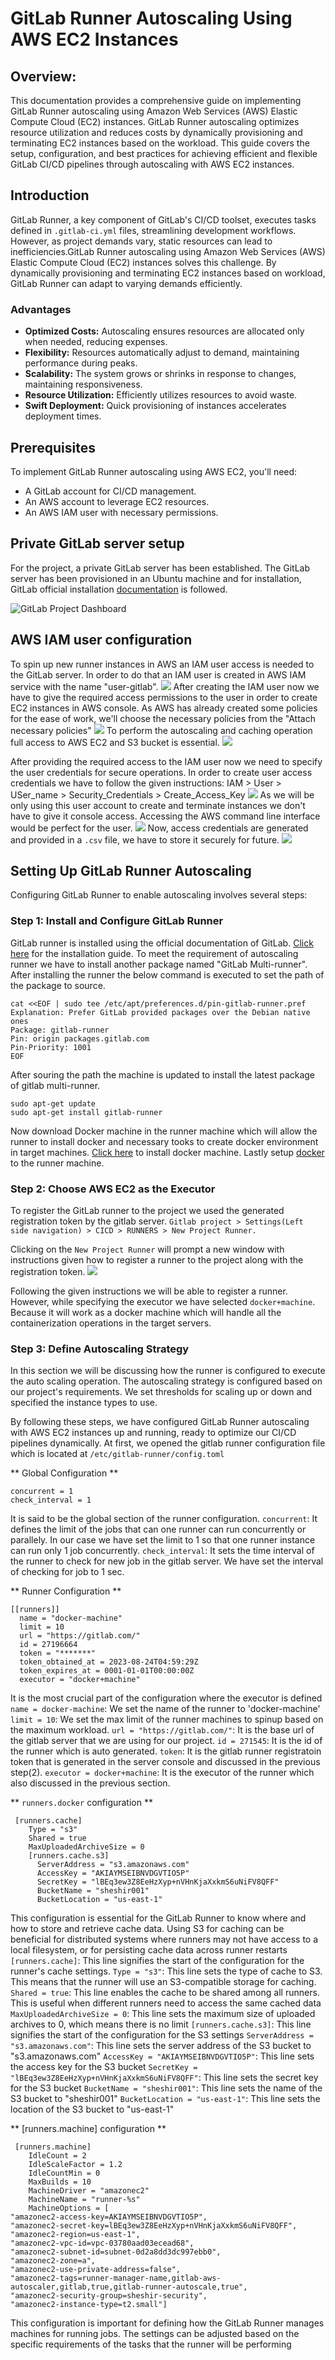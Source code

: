 # GitLab Runner Autoscaling Using AWS EC2 Instances

## Overview:
This documentation provides a comprehensive guide on implementing GitLab Runner autoscaling using Amazon Web Services (AWS) Elastic Compute Cloud (EC2) instances. GitLab Runner autoscaling optimizes resource utilization and reduces costs by dynamically provisioning and terminating EC2 instances based on the workload. This guide covers the setup, configuration, and best practices for achieving efficient and flexible GitLab CI/CD pipelines through autoscaling with AWS EC2 instances.


## Introduction

GitLab Runner, a key component of GitLab's CI/CD toolset, executes tasks defined in `.gitlab-ci.yml` files, streamlining development workflows. However, as project demands vary, static resources can lead to inefficiencies.GitLab Runner autoscaling using Amazon Web Services (AWS) Elastic Compute Cloud (EC2) instances solves this challenge. By dynamically provisioning and terminating EC2 instances based on workload, GitLab Runner can adapt to varying demands efficiently.

### Advantages

- **Optimized Costs:** Autoscaling ensures resources are allocated only when needed, reducing expenses.
- **Flexibility:** Resources automatically adjust to demand, maintaining performance during peaks.
- **Scalability:** The system grows or shrinks in response to changes, maintaining responsiveness.
- **Resource Utilization:** Efficiently utilizes resources to avoid waste.
- **Swift Deployment:** Quick provisioning of instances accelerates deployment times.

## Prerequisites

To implement GitLab Runner autoscaling using AWS EC2, you'll need:

- A GitLab account for CI/CD management.
- An AWS account to leverage EC2 resources.
- An AWS IAM user with necessary permissions.

## Private GitLab server setup

For the project, a private GitLab server has been established. The GitLab server has been provisioned in an Ubuntu machine and for installation, GitLab official installation [documentation](https://docs.gitlab.com/omnibus/installation/) is followed.

![](gitlab-dashboard.PNG "GitLab Project Dashboard")

## AWS IAM user configuration

To spin up new runner instances in AWS an IAM user access is needed to the GitLab server. In order to do that an IAM user is created in AWS IAM service with the name "user-gitlab". 
![](IAM.PNG)
After creating the IAM user now we have to give the required access permissions to the user in order to create EC2 instances in AWS console. As AWS has already created some policies for the ease of work, we'll choose the necessary policies from the "Attach necessary policies"
![](IAM1.PNG)
To perform the autoscaling and caching operation full access to AWS EC2 and S3 bucket is essential.
![](IAM2.PNG)

After providing the required access to the IAM user now we need to specify the user credentials for secure operations. In order to create user access credentials we have to follow the given instructions:
IAM > User > USer_name > Security_Credentials > Create_Access_Key
![](IAM3.PNG)
As we will be only using this user account to create and terminate instances we don't have to give it console access. Accessing the AWS command line interface would be perfect for the user.
![](IAM4.PNG)
Now, access credentials are generated and provided in a `.csv` file, we have to store it securely for future.
![](IAM5.PNG)

## Setting Up GitLab Runner Autoscaling

Configuring GitLab Runner to enable autoscaling involves several steps:

### Step 1: Install and Configure GitLab Runner

GitLab runner is installed using the official documentation of GitLab. [Click here](https://docs.gitlab.com/runner/install/linux-repository.html) for the installation guide. To meet the requirement of autoscaling runner we have to install another package named "GitLab Multi-runner". After installing the runner the below command is executed to set the path of the package to source.

```
cat <<EOF | sudo tee /etc/apt/preferences.d/pin-gitlab-runner.pref
Explanation: Prefer GitLab provided packages over the Debian native ones
Package: gitlab-runner
Pin: origin packages.gitlab.com
Pin-Priority: 1001
EOF
```
After souring the path the machine is updated to install the latest package of gitlab multi-runner.
```
sudo apt-get update
sudo apt-get install gitlab-runner
```
Now download Docker machine in the runner machine which will allow the runner to install docker and necessary tooks to create docker environment in target machines. [Click here](https://docs.docker.com/machine/install-machine/) to install docker machine. Lastly setup [docker](https://docs.docker.com/engine/install/ubuntu/) to the runner machine.

### Step 2: Choose AWS EC2 as the Executor

To register the GitLab runner to the project we used the generated registration token by the gitlab server.
`Gitlab project > Settings(Left side navigation) > CICD > RUNNERS > New Project Runner.`

Clicking on the `New Project Runner` will prompt a new window with instructions given how to register a runner to the project along with the registration token.
![](gitlab_runner_registration.PNG)

Following the given instructions  we will be able to register a runner. However, while specifying the executor we have selected `docker+machine`. Because it will work as a docker machine which will handle all the containerization operations in the target servers. 

### Step 3: Define Autoscaling Strategy
In this section we will be discussing how the runner is configured to execute the auto scaling operation. 
The autoscaling strategy is configured based on our project's requirements. We set thresholds for scaling up or down and specified the instance types to use.

By following these steps, we have configured GitLab Runner autoscaling with AWS EC2 instances up and running, ready to optimize our CI/CD pipelines dynamically.
At first, we opened the gitlab runner configuration file which is located at `/etc/gitlab-runner/config.toml`

** Global Configuration **
```
concurrent = 1
check_interval = 1
```
It is said to be the global section of the runner configuration. 
`concurrent`: It defines the limit of the jobs that can one runner can run concurrently or parallely. In our case we have set the limit to 1 so that one runner instance can run only 1 job concurrently.
`check_interval`: It sets the time interval of the runner to check for new job in the gitlab server. We have set the interval of checking for job to 1 sec.

** Runner Configuration **
```
[[runners]]
  name = "docker-machine"
  limit = 10
  url = "https://gitlab.com/"
  id = 27196664
  token = "*******"
  token_obtained_at = 2023-08-24T04:59:29Z
  token_expires_at = 0001-01-01T00:00:00Z
  executor = "docker+machine"
```
It is the most crucial part of the configuration where the executor is defined 
`name = docker-machine`: We set the name of the runner to 'docker-machine'
`limit = 10`: We set the max limit of the runner machines to spinup based on the maximum workload.
`url = "https://gitlab.com/"`: It is the base url of the gitlab server that we are using for our project.
`id = 271545`: It is the id of the runner which is auto generated.
`token`: It is the gitlab runner registratoin token that is generated in the server console and discussed in the previous step(2).
`executor = docker+machine`: It is the executor of the runner which also discussed in the previous section.

** `runners.docker` configuration **
```
 [runners.cache]
    Type = "s3"
    Shared = true
    MaxUploadedArchiveSize = 0
    [runners.cache.s3]
      ServerAddress = "s3.amazonaws.com"
      AccessKey = "AKIAYMSEIBNVDGVTIO5P"
      SecretKey = "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"
      BucketName = "sheshir001"
      BucketLocation = "us-east-1"
```
This configuration is essential for the GitLab Runner to know where and how to store and retrieve cache data. Using S3 for caching can be beneficial for distributed systems where runners may not have access to a local filesystem, or for persisting cache data across runner restarts
`[runners.cache]`: This line signifies the start of the configuration for the runner's cache settings.
`Type = "s3"`: This line sets the type of cache to S3. This means that the runner will use an S3-compatible storage for caching.
`Shared = true`: This line enables the cache to be shared among all runners. This is useful when different runners need to access the same cached data
`MaxUploadedArchiveSize = 0`: This line sets the maximum size of uploaded archives to 0, which means there is no limit
`[runners.cache.s3]`: This line signifies the start of the configuration for the S3 settings
`ServerAddress = "s3.amazonaws.com"`: This line sets the server address of the S3 bucket to "s3.amazonaws.com"
`AccessKey = "AKIAYMSEIBNVDGVTIO5P"`: This line sets the access key for the S3 bucket
`SecretKey = "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"`: This line sets the secret key for the S3 bucket 
`BucketName = "sheshir001"`: This line sets the name of the S3 bucket to "sheshir001"
`BucketLocation = "us-east-1"`: This line sets the location of the S3 bucket to "us-east-1"

** [runners.machine] configuration **
```
 [runners.machine]
    IdleCount = 2
    IdleScaleFactor = 1.2
    IdleCountMin = 0
    MaxBuilds = 10
    MachineDriver = "amazonec2"
    MachineName = "runner-%s"
    MachineOptions = [
"amazonec2-access-key=AKIAYMSEIBNVDGVTIO5P",
"amazonec2-secret-key=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",
"amazonec2-region=us-east-1",
"amazonec2-vpc-id=vpc-03780aad03ecead68",
"amazonec2-subnet-id=subnet-0d2a8dd3dc997ebb0",
"amazonec2-zone=a",
"amazonec2-use-private-address=false",
"amazonec2-tags=runner-manager-name,gitlab-aws-autoscaler,gitlab,true,gitlab-runner-autoscale,true",
"amazonec2-security-group=sheshir-security",
"amazonec2-instance-type=t2.small"]
```
This configuration is important for defining how the GitLab Runner manages machines for running jobs. The settings can be adjusted based on the specific requirements of the tasks that the runner will be performing
